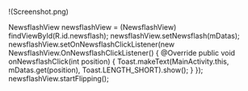 

!(Screenshot.png)



NewsflashView newsflashView = (NewsflashView) findViewById(R.id.newsflash);
newsflashView.setNewsflash(mDatas); 
newsflashView.setOnNewsflashClickListener(new NewsflashView.OnNewsflashClickListener() {
         @Override public void onNewsflashClick(int position) {
              Toast.makeText(MainActivity.this, mDatas.get(position), Toast.LENGTH_SHORT).show();
              }
         });
newsflashView.startFlipping();

